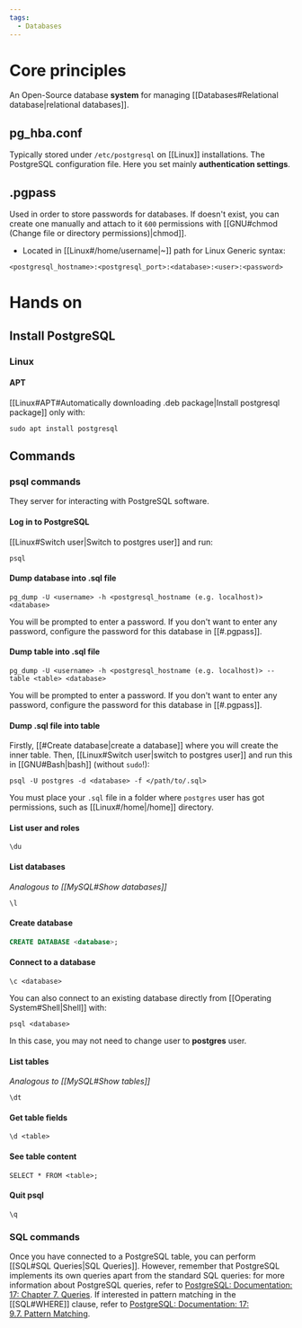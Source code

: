 ```yaml
---
tags:
  - Databases
---
```

# Core principles
An Open-Source database **system** for managing [[Databases#Relational database|relational databases]].
## pg_hba.conf
Typically stored under `/etc/postgresql` on [[Linux]] installations.
The PostgreSQL configuration file. Here you set mainly **authentication settings**.
## .pgpass
Used in order to store passwords for databases. If doesn't exist, you can create one manually and attach to it `600` permissions with [[GNU#chmod (Change file or directory permissions)|chmod]].
- Located in [[Linux#/home/username|~]] path for Linux
Generic syntax:
```
<postgresql_hostname>:<postgresql_port>:<database>:<user>:<password>
```
# Hands on
## Install PostgreSQL
### Linux
#### APT
[[Linux#APT#Automatically downloading .deb package|Install postgresql package]] only with:
```shell
sudo apt install postgresql
```
## Commands

### psql commands
They server for interacting with PostgreSQL software.
#### Log in to PostgreSQL
[[Linux#Switch user|Switch to postgres user]] and run:
```shell
psql
```
#### Dump database into .sql file
```shell
pg_dump -U <username> -h <postgresql_hostname (e.g. localhost)> <database>
```
You will be prompted to enter a password. If you don't want to enter any password, configure the password for this database in [[#.pgpass]].
#### Dump table into .sql file
```shell
pg_dump -U <username> -h <postgresql_hostname (e.g. localhost)> --table <table> <database>
```
You will be prompted to enter a password. If you don't want to enter any password, configure the password for this database in [[#.pgpass]].
#### Dump .sql file into table
Firstly, [[#Create database|create a database]] where you will create the inner table. Then, [[Linux#Switch user|switch to postgres user]] and run this in [[GNU#Bash|bash]] (without `sudo`!):
```shell
psql -U postgres -d <database> -f </path/to/.sql>
```
You must place your `.sql` file in a folder where `postgres` user has got permissions, such as [[Linux#/home|/home]] directory.
#### List user and roles
```postgresql
\du
```
#### List databases
_Analogous to [[MySQL#Show databases]]_
```postgresql
\l
```
#### Create database
```SQL
CREATE DATABASE <database>;
```
#### Connect to a database
```postgresql
\c <database>
```
You can also connect to an existing database directly from [[Operating System#Shell|Shell]] with:
```shell
psql <database>
```
In this case, you may not need to change user to **postgres** user.
#### List tables
_Analogous to [[MySQL#Show tables]]_
```postgresql
\dt
```
#### Get table fields
```PostgreSQL
\d <table>
```
#### See table content
```postgresql
SELECT * FROM <table>;
```
#### Quit psql
```postgresql
\q
```
### SQL commands
Once you have connected to a PostgreSQL table, you can perform [[SQL#SQL Queries|SQL Queries]].
However, remember that PostgreSQL implements its own queries apart from the standard SQL queries: for more information about PostgreSQL queries, refer to [PostgreSQL: Documentation: 17: Chapter 7. Queries](https://www.postgresql.org/docs/current/queries.html). If interested in pattern matching in the [[SQL#WHERE]] clause, refer to [PostgreSQL: Documentation: 17: 9.7. Pattern Matching](https://www.postgresql.org/docs/17/functions-matching.html).